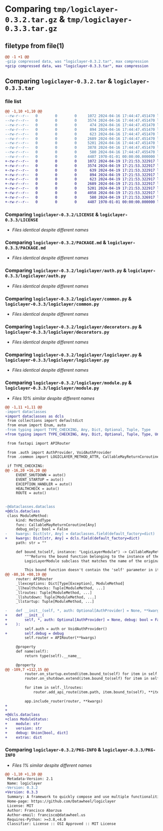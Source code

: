 # Comparing `tmp/logiclayer-0.3.2.tar.gz` & `tmp/logiclayer-0.3.3.tar.gz`

## filetype from file(1)

```diff
@@ -1 +1 @@
-gzip compressed data, was "logiclayer-0.3.2.tar", max compression
+gzip compressed data, was "logiclayer-0.3.3.tar", max compression
```

## Comparing `logiclayer-0.3.2.tar` & `logiclayer-0.3.3.tar`

### file list

```diff
@@ -1,10 +1,10 @@
--rw-r--r--   0        0        0     1072 2024-04-16 17:44:47.451470 logiclayer-0.3.2/LICENSE
--rw-r--r--   0        0        0     3574 2024-04-16 17:44:47.451470 logiclayer-0.3.2/PACKAGE.md
--rw-r--r--   0        0        0      474 2024-04-16 17:44:47.451470 logiclayer-0.3.2/logiclayer/__init__.py
--rw-r--r--   0        0        0      894 2024-04-16 17:44:47.451470 logiclayer-0.3.2/logiclayer/auth.py
--rw-r--r--   0        0        0      623 2024-04-16 17:44:47.451470 logiclayer-0.3.2/logiclayer/common.py
--rw-r--r--   0        0        0     2689 2024-04-16 17:44:47.451470 logiclayer-0.3.2/logiclayer/decorators.py
--rw-r--r--   0        0        0     5201 2024-04-16 17:44:47.451470 logiclayer-0.3.2/logiclayer/logiclayer.py
--rw-r--r--   0        0        0     3878 2024-04-16 17:44:47.451470 logiclayer-0.3.2/logiclayer/module.py
--rw-r--r--   0        0        0      580 2024-04-16 17:44:47.455470 logiclayer-0.3.2/pyproject.toml
--rw-r--r--   0        0        0     4407 1970-01-01 00:00:00.000000 logiclayer-0.3.2/PKG-INFO
+-rw-r--r--   0        0        0     1072 2024-04-19 17:21:53.322917 logiclayer-0.3.3/LICENSE
+-rw-r--r--   0        0        0     3574 2024-04-19 17:21:53.322917 logiclayer-0.3.3/PACKAGE.md
+-rw-r--r--   0        0        0      639 2024-04-19 17:21:53.322917 logiclayer-0.3.3/logiclayer/__init__.py
+-rw-r--r--   0        0        0      894 2024-04-19 17:21:53.322917 logiclayer-0.3.3/logiclayer/auth.py
+-rw-r--r--   0        0        0      623 2024-04-19 17:21:53.322917 logiclayer-0.3.3/logiclayer/common.py
+-rw-r--r--   0        0        0     2689 2024-04-19 17:21:53.322917 logiclayer-0.3.3/logiclayer/decorators.py
+-rw-r--r--   0        0        0     5201 2024-04-19 17:21:53.322917 logiclayer-0.3.3/logiclayer/logiclayer.py
+-rw-r--r--   0        0        0     4058 2024-04-19 17:21:53.322917 logiclayer-0.3.3/logiclayer/module.py
+-rw-r--r--   0        0        0      580 2024-04-19 17:21:53.326917 logiclayer-0.3.3/pyproject.toml
+-rw-r--r--   0        0        0     4407 1970-01-01 00:00:00.000000 logiclayer-0.3.3/PKG-INFO
```

### Comparing `logiclayer-0.3.2/LICENSE` & `logiclayer-0.3.3/LICENSE`

 * *Files identical despite different names*

### Comparing `logiclayer-0.3.2/PACKAGE.md` & `logiclayer-0.3.3/PACKAGE.md`

 * *Files identical despite different names*

### Comparing `logiclayer-0.3.2/logiclayer/auth.py` & `logiclayer-0.3.3/logiclayer/auth.py`

 * *Files identical despite different names*

### Comparing `logiclayer-0.3.2/logiclayer/common.py` & `logiclayer-0.3.3/logiclayer/common.py`

 * *Files identical despite different names*

### Comparing `logiclayer-0.3.2/logiclayer/decorators.py` & `logiclayer-0.3.3/logiclayer/decorators.py`

 * *Files identical despite different names*

### Comparing `logiclayer-0.3.2/logiclayer/logiclayer.py` & `logiclayer-0.3.3/logiclayer/logiclayer.py`

 * *Files identical despite different names*

### Comparing `logiclayer-0.3.2/logiclayer/module.py` & `logiclayer-0.3.3/logiclayer/module.py`

 * *Files 10% similar despite different names*

```diff
@@ -1,11 +1,11 @@
-import dataclasses
+import dataclasses as dcls
 from collections import defaultdict
 from enum import Enum, auto
-from typing import TYPE_CHECKING, Any, Dict, Optional, Tuple, Type
+from typing import TYPE_CHECKING, Any, Dict, Optional, Tuple, Type, Union
 
 from fastapi import APIRouter
 
 from .auth import AuthProvider, VoidAuthProvider
 from .common import LOGICLAYER_METHOD_ATTR, CallableMayReturnCoroutine
 
 if TYPE_CHECKING:
@@ -16,20 +16,20 @@
     EVENT_SHUTDOWN = auto()
     EVENT_STARTUP = auto()
     EXCEPTION_HANDLER = auto()
     HEALTHCHECK = auto()
     ROUTE = auto()
 
 
-@dataclasses.dataclass
+@dcls.dataclass
 class ModuleMethod:
     kind: MethodType
     func: CallableMayReturnCoroutine[Any]
     debug_only: bool = False
-    kwargs: Dict[str, Any] = dataclasses.field(default_factory=dict)
+    kwargs: Dict[str, Any] = dcls.field(default_factory=dict)
     path: str = ""
 
     def bound_to(self, instance: "LogicLayerModule") -> CallableMayReturnCoroutine[Any]:
         """Returns the bound function belonging to the instance of the
         LogicLayerModule subclass that matches the name of the original function.
 
         This bound function doesn't contain the 'self' parameter in its arguments.
@@ -80,16 +80,19 @@
     router: APIRouter
     _llexceptions: Dict[Type[Exception], ModuleMethod]
     _llhealthchecks: Tuple[ModuleMethod, ...]
     _llroutes: Tuple[ModuleMethod, ...]
     _llshutdown: Tuple[ModuleMethod, ...]
     _llstartup: Tuple[ModuleMethod, ...]
 
-    def __init__(self, *, auth: Optional[AuthProvider] = None, **kwargs):
+    def __init__(
+        self, *, auth: Optional[AuthProvider] = None, debug: bool = False, **kwargs
+    ):
         self.auth = auth or VoidAuthProvider()
+        self.debug = debug
         self.router = APIRouter(**kwargs)
 
     @property
     def name(self):
         return type(self).__name__
 
     @property
@@ -109,7 +112,15 @@
         router.on_startup.extend(item.bound_to(self) for item in self._llstartup)
         router.on_shutdown.extend(item.bound_to(self) for item in self._llshutdown)
 
         for item in self._llroutes:
             router.add_api_route(item.path, item.bound_to(self), **item.kwargs)
 
         app.include_router(router, **kwargs)
+
+
+@dcls.dataclass
+class ModuleStatus:
+    module: str
+    version: str
+    debug: Union[bool, dict]
+    extras: dict
```

### Comparing `logiclayer-0.3.2/PKG-INFO` & `logiclayer-0.3.3/PKG-INFO`

 * *Files 1% similar despite different names*

```diff
@@ -1,10 +1,10 @@
 Metadata-Version: 2.1
 Name: logiclayer
-Version: 0.3.2
+Version: 0.3.3
 Summary: A framework to quickly compose and use multiple functionalities as endpoints.
 Home-page: https://github.com/Datawheel/logiclayer
 License: MIT
 Author: Francisco Abarzua
 Author-email: francisco@datawheel.us
 Requires-Python: >=3.8,<4.0
 Classifier: License :: OSI Approved :: MIT License
```

